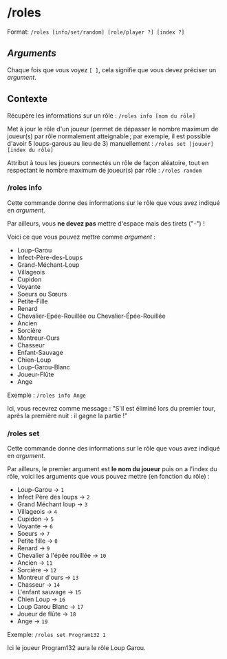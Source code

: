 # /roles

Format: ``/roles [info/set/random] [role/player ?] [index ?]``

## *Arguments*

Chaque fois que vous voyez ``[ ]``, cela signifie que vous devez préciser un *argument*.

## Contexte

Récupère les informations sur un rôle : ``/roles info [nom du rôle]``

Met à jour le rôle d'un joueur (permet de dépasser le nombre maximum de joueur(s) par rôle normalement atteignable ; par exemple, il est possible d'avoir 5 loups-garous au lieu de 3) 
manuellement : ``/roles set [jouuer] [index du rôle]``

Attribut à tous les joueurs connectés un rôle de façon aléatoire, tout en respectant le nombre maximum de joueur(s) par rôle : ``/roles random``

### /roles info

Cette commande donne des informations sur le rôle que vous avez indiqué en *argument*.

Par ailleurs, vous **ne devez pas** mettre d'espace mais des tirets ("-") !

Voici ce que vous pouvez mettre comme *argument* : 

- Loup-Garou
- Infect-Père-des-Loups
- Grand-Méchant-Loup 
- Villageois
- Cupidon
- Voyante
- Soeurs ou Sœurs
- Petite-Fille
- Renard
- Chevalier-Epée-Rouillée ou Chevalier-Épée-Rouillée
- Ancien
- Sorcière
- Montreur-Ours
- Chasseur
- Enfant-Sauvage
- Chien-Loup
- Loup-Garou-Blanc
- Joueur-Flûte
- Ange


Exemple : ``/roles info Ange``

Ici, vous recevrez comme message : "S'il est éliminé lors du premier tour, après la première nuit : il gagne la partie !"

### /roles set

Cette commande donne des informations sur le rôle que vous avez indiqué en *argument*.

Par ailleurs, le premier argument est **le nom du joueur** puis on a l'index du rôle, voici les arguments que vous pouvez mettre (en fonction du rôle) :

- Loup-Garou -> ``1``
- Infect Père des loups -> ``2``
- Grand Méchant loup -> ``3``
- Villageois -> ``4``
- Cupidon -> ``5``
- Voyante -> ``6``
- Soeurs -> ``7``
- Petite fille -> ``8``
- Renard -> ``9``
- Chevalier à l'épée rouillée -> ``10``
- Ancien -> ``11`` 
- Sorcière -> ``12``
- Montreur d'ours -> ``13``
- Chasseur -> ``14``
- L'enfant sauvage -> ``15``
- Chien Loup -> ``16``
- Loup Garou Blanc -> ``17``
- Joueur de flûte  -> ``18``
- Ange -> ``19``

Exemple: ``/roles set Program132 1``

Ici le joueur Program132 aura le rôle Loup Garou.